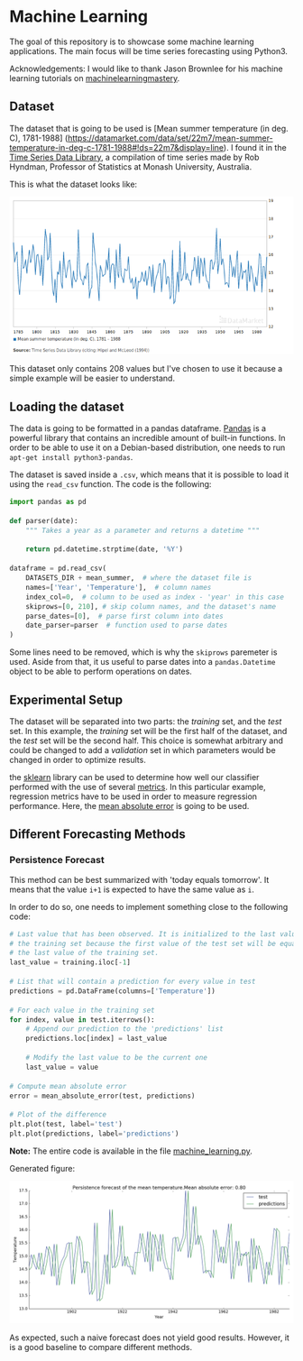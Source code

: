 # Machine Learning

The goal of this repository is to showcase some machine learning applications.
The main focus will be time series forecasting using Python3.

Acknowledgements: I would like to thank Jason Brownlee for his machine learning
tutorials on [machinelearningmastery](https://machinelearningmastery.com/).

## Dataset

The dataset that is going to be used is [Mean summer temperature (in deg. C),
1781-1988]
(https://datamarket.com/data/set/22m7/mean-summer-temperature-in-deg-c-1781-1988#!ds=22m7&display=line).
I found it in the [Time Series Data Library](https://datamarket.com/data/list/?q=provider:tsdl),
a compilation of time series made by Rob Hyndman, Professor of Statistics at
Monash University, Australia.

This is what the dataset looks like:

![Dataset](./figs/dataset.png)

This dataset only contains 208 values but I've chosen to use it because a simple
example will be easier to understand.

## Loading the dataset

The data is going to be formatted in a pandas dataframe.
[Pandas](https://pandas.pydata.org/) is a powerful library that contains an
incredible amount of built-in functions.
In order to be able to use it on a Debian-based distribution, one needs to run 
`apt-get install python3-pandas`.

The dataset is saved inside a `.csv`, which means that it is possible to load it
using the `read_csv` function.
The code is the following:

```python
import pandas as pd

def parser(date):
    """ Takes a year as a parameter and returns a datetime """
    
    return pd.datetime.strptime(date, '%Y')

dataframe = pd.read_csv(
    DATASETS_DIR + mean_summer,  # where the dataset file is
    names=['Year', 'Temperature'],  # column names
    index_col=0,  # column to be used as index - 'year' in this case
    skiprows=[0, 210], # skip column names, and the dataset's name
    parse_dates=[0],  # parse first column into dates
    date_parser=parser  # function used to parse dates
)
```

Some lines need to be removed, which is why the `skiprows` paremeter is used.
Aside from that, it us useful to parse dates into a `pandas.Datetime` object to
be able to perform operations on dates.

## Experimental Setup

The dataset will be separated into two parts: the *training* set, and the
*test* set.
In this example, the *training* set will be the first half of the dataset,
and the *test* set will be the second half.
This choice is somewhat arbitrary and could be changed to add a *validation*
set in which parameters would be changed in order to optimize results.

the [sklearn](http://scikit-learn.org/stable/) library can be used to determine
how well our classifier performed with the use of several 
[metrics](http://scikit-learn.org/stable/modules/model_evaluation.html#regression-metrics).
In this particular example, regression metrics have to be used in order to
measure regression performance.
Here, the [mean absolute error](http://scikit-learn.org/stable/modules/generated/sklearn.metrics.mean_absolute_error.html#sklearn.metrics.mean_absolute_error)
is going to be used.

## Different Forecasting Methods

### Persistence Forecast

This method can be best summarized with 'today equals tomorrow'.
It means that the value `i+1` is expected to have the same value as `i`.

In order to do so, one needs to implement something close to the following
code:

```python
# Last value that has been observed. It is initialized to the last value of
# the training set because the first value of the test set will be equal to
# the last value of the training set.
last_value = training.iloc[-1]

# List that will contain a prediction for every value in test
predictions = pd.DataFrame(columns=['Temperature'])

# For each value in the training set
for index, value in test.iterrows():
    # Append our prediction to the 'predictions' list
    predictions.loc[index] = last_value

    # Modify the last value to be the current one
    last_value = value

# Compute mean absolute error
error = mean_absolute_error(test, predictions)

# Plot of the difference
plt.plot(test, label='test')
plt.plot(predictions, label='predictions')
```

**Note:** The entire code is available in the file 
[machine_learning.py](machine_learning.py).

Generated figure:

![Persistence](./figs/persistence.png)

As expected, such a naive forecast does not yield good results.
However, it is a good baseline to compare different methods.